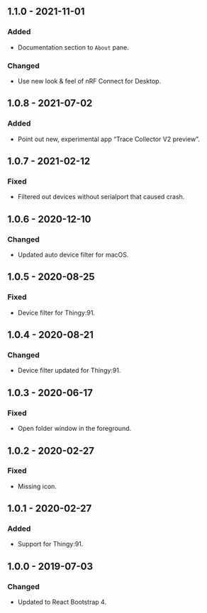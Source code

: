 ## 1.1.0 - 2021-11-01
### Added
- Documentation section to `About` pane.
### Changed
- Use new look & feel of nRF Connect for Desktop.

## 1.0.8 - 2021-07-02
### Added
- Point out new, experimental app “Trace Collector V2 preview”.

## 1.0.7 - 2021-02-12
### Fixed
- Filtered out devices without serialport that caused crash.

## 1.0.6 - 2020-12-10
### Changed
- Updated auto device filter for macOS.

## 1.0.5 - 2020-08-25
### Fixed
- Device filter for Thingy:91.

## 1.0.4 - 2020-08-21
### Changed
- Device filter updated for Thingy:91.

## 1.0.3 - 2020-06-17
### Fixed
- Open folder window in the foreground.

## 1.0.2 - 2020-02-27
### Fixed
- Missing icon.

## 1.0.1 - 2020-02-27
### Added
- Support for Thingy:91.

## 1.0.0 - 2019-07-03
### Changed
- Updated to React Bootstrap 4.
